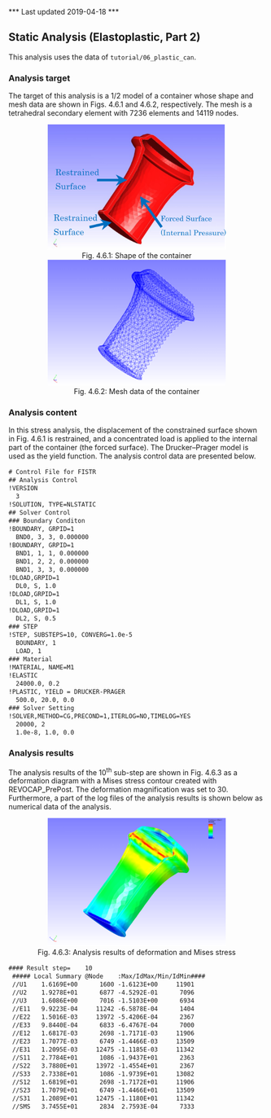 *** Last updated 2019-04-18 ***

## Static Analysis (Elastoplastic, Part 2)

This analysis uses the data of `tutorial/06_plastic_can`.

### Analysis target

The target of this analysis is a 1/2 model of a container whose shape and mesh data are shown in Figs. 4.6.1 and 4.6.2, respectively. The mesh is a tetrahedral secondary element with 7236 elements and 14119 nodes.

<div style="text-align: center;">
<img src="./media/tutorial06_01.png" width="350px"><br>
Fig. 4.6.1: Shape of the container
</div>

<div style="text-align: center;">
<img src="./media/tutorial06_02.png" width="350px"><br>
Fig. 4.6.2: Mesh data of the container
</div>

### Analysis content

In this stress analysis, the displacement of the constrained surface shown in Fig. 4.6.1 is restrained, and a concentrated load is applied to the internal part of the container (the forced surface). The Drucker–Prager model is used as the yield function. The analysis control data are presented below.

```
# Control File for FISTR
## Analysis Control
!VERSION
  3
!SOLUTION, TYPE=NLSTATIC
## Solver Control
### Boundary Conditon
!BOUNDARY, GRPID=1
  BND0, 3, 3, 0.000000
!BOUNDARY, GRPID=1
  BND1, 1, 1, 0.000000
  BND1, 2, 2, 0.000000
  BND1, 3, 3, 0.000000
!DLOAD,GRPID=1
  DL0, S, 1.0
!DLOAD,GRPID=1
  DL1, S, 1.0
!DLOAD,GRPID=1
  DL2, S, 0.5
### STEP
!STEP, SUBSTEPS=10, CONVERG=1.0e-5
  BOUNDARY, 1
  LOAD, 1
### Material
!MATERIAL, NAME=M1
!ELASTIC
  24000.0, 0.2
!PLASTIC, YIELD = DRUCKER-PRAGER
  500.0, 20.0, 0.0
### Solver Setting
!SOLVER,METHOD=CG,PRECOND=1,ITERLOG=NO,TIMELOG=YES
  20000, 2
  1.0e-8, 1.0, 0.0
```

### Analysis results

The analysis results of the 10<sup>th</sup> sub-step are shown in Fig. 4.6.3 as a deformation diagram with a Mises stress contour created with REVOCAP\_PrePost. The deformation magnification was set to 30. Furthermore, a part of the log files of the analysis results is shown below as numerical data of the analysis.

<div style="text-align: center;">
<img src="./media/tutorial06_03.png" width="350px"><br>
Fig. 4.6.3: Analysis results of deformation and Mises stress
</div>

```
#### Result step=    10
 ##### Local Summary @Node    :Max/IdMax/Min/IdMin####
 //U1    1.6169E+00      1600 -1.6123E+00     11901
 //U2    1.9278E+01      6877 -4.5292E-01      7096
 //U3    1.6086E+00      7016 -1.5103E+00      6934
 //E11   9.9223E-04     11242 -6.5878E-04      1404
 //E22   1.5016E-03     13972 -5.4206E-04      2367
 //E33   9.8440E-04      6833 -6.4767E-04      7000
 //E12   1.6817E-03      2698 -1.7171E-03     11906
 //E23   1.7077E-03      6749 -1.4466E-03     13509
 //E31   1.2095E-03     12475 -1.1185E-03     11342
 //S11   2.7784E+01      1086 -1.9437E+01      2363
 //S22   3.7880E+01     13972 -1.4554E+01      2367
 //S33   2.7338E+01      1086 -1.9739E+01     13082
 //S12   1.6819E+01      2698 -1.7172E+01     11906
 //S23   1.7079E+01      6749 -1.4466E+01     13509
 //S31   1.2089E+01     12475 -1.1180E+01     11342
 //SMS   3.7455E+01      2834  2.7593E-04      7333
```
